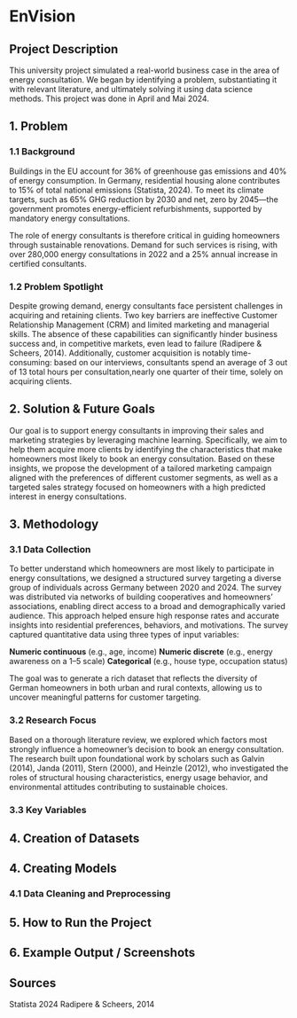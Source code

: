 # EnVision
## Project Description
This university project simulated a real-world business case in the area of energy consultation. We began by identifying a problem, substantiating it with relevant literature, and ultimately solving it using data science methods. This project was done in April and Mai 2024.

## 1. Problem
### 1.1 Background
Buildings in the EU account for 36% of greenhouse gas emissions and 40% of energy consumption. In Germany, residential housing alone contributes to 15% of total national emissions (Statista, 2024). To meet its climate targets, such as 65% GHG reduction by 2030 and net, zero by 2045—the government promotes energy-efficient refurbishments, supported by mandatory energy consultations.

The role of energy consultants is therefore critical in guiding homeowners through sustainable renovations. Demand for such services is rising, with over 280,000 energy consultations in 2022 and a 25% annual increase in certified consultants.

### 1.2 Problem Spotlight
Despite growing demand, energy consultants face persistent challenges in acquiring and retaining clients. Two key barriers are ineffective Customer Relationship Management (CRM) and limited marketing and managerial skills. The absence of these capabilities can significantly hinder business success and, in competitive markets, even lead to failure (Radipere & Scheers, 2014). Additionally, customer acquisition is notably time-consuming: based on our interviews, consultants spend an average of 3 out of 13 total hours per consultation,nearly one quarter of their time, solely on acquiring clients.
## 2. Solution & Future Goals
Our goal is to support energy consultants in improving their sales and marketing strategies by leveraging machine learning. Specifically, we aim to help them acquire more clients by identifying the characteristics that make homeowners most likely to book an energy consultation. Based on these insights, we propose the development of a tailored marketing campaign aligned with the preferences of different customer segments, as well as a targeted sales strategy focused on homeowners with a high predicted interest in energy consultations.
## 3. Methodology
### 3.1 Data Collection
To better understand which homeowners are most likely to participate in energy consultations, we designed a structured survey targeting a diverse group of individuals across Germany between 2020 and 2024. The survey was distributed via networks of building cooperatives and homeowners’ associations, enabling direct access to a broad and demographically varied audience. This approach helped ensure high response rates and accurate insights into residential preferences, behaviors, and motivations.
The survey captured quantitative data using three types of input variables:

**Numeric continuous** (e.g., age, income)
**Numeric discrete** (e.g., energy awareness on a 1–5 scale)
**Categorical** (e.g., house type, occupation status)

The goal was to generate a rich dataset that reflects the diversity of German homeowners in both urban and rural contexts, allowing us to uncover meaningful patterns for customer targeting.
### 3.2 Research Focus
Based on a thorough literature review, we explored which factors most strongly influence a homeowner’s decision to book an energy consultation. The research built upon foundational work by scholars such as Galvin (2014), Janda (2011), Stern (2000), and Heinzle (2012), who investigated the roles of structural housing characteristics, energy usage behavior, and environmental attitudes contributing to sustainable choices.
### 3.3 Key Variables

## 4. Creation of Datasets

## 4. Creating Models
### 4.1 Data Cleaning and Preprocessing

## 5. How to Run the Project

## 6. Example Output / Screenshots

## Sources
Statista 2024
Radipere & Scheers, 2014
